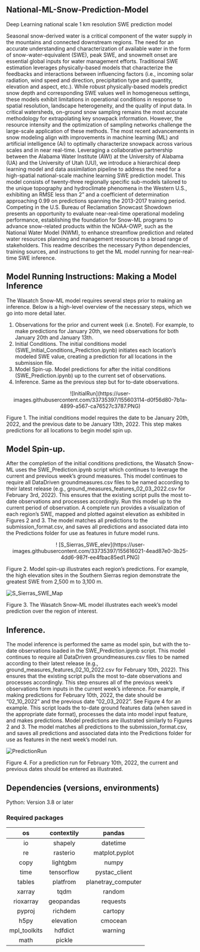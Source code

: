 ## National-ML-Snow-Prediction-Model
Deep Learning national scale 1 km resolution SWE prediction model


Seasonal snow-derived water is a critical component of the water supply in the mountains and connected downstream regions. 
The need for an accurate understanding and characterization of available water in the form of snow-water-equivalent (SWE), peak SWE, and snowmelt onset are essential global inputs for water management efforts. 
Traditional SWE estimation leverages physically-based models that characterize the feedbacks and interactions between influencing factors (i.e., incoming solar radiation, wind speed and direction, precipitation type and quantity, elevation and aspect, etc.). 
While robust physically-based models predict snow depth and corresponding SWE values well in homogeneous settings, these models exhibit limitations in operational conditions in response to spatial resolution, landscape heterogeneity, and the quality of input data. 
In critical watersheds, on-ground snow sampling remains the most accurate methodology for extrapolating key snowpack information. 
However, the resource intensity and the optimization of sampling networks challenge the large-scale application of these methods. 
The most recent advancements in snow modeling align with improvements in machine learning (ML) and artificial intelligence (Ai) to optimally characterize snowpack across various scales and in near real-time. 
Leveraging a collaborative partnership between the Alabama Water Institute (AWI) at the University of Alabama (UA) and the University of Utah (UU), we introduce a hierarchical deep learning model and data assimilation pipeline to address the need for a high-spatial national-scale machine learning SWE prediction model. 
This model consists of twenty-three regionally specific sub-models tailored to the unique topography and hydroclimate phenomena in the Western U.S., exhibiting an RMSE less than 2” and a coefficient of determination approaching 0.99 on predictions spanning the 2013-2017 training period.
 Competing in the U.S. Bureau of Reclamation Snowcast Showdown presents an opportunity to evaluate near-real-time operational modeling performance, establishing the foundation for Snow-ML programs to advance snow-related products within the NOAA-OWP, such as the National Water Model (NWM), to enhance streamflow prediction and related water resources planning and management resources to a broad range of stakeholders. 
 This readme describes the necessary Python dependencies, training sources, and instructions to get the ML model running for near-real-time SWE inference.


## Model Running Instructions: Making a Model Inference

The Wasatch Snow-ML model requires several steps prior to making an inference. 
Below is a high-level overview of the necessary steps, which we go into more detail later.
1. Observations for the prior and current week (i.e. Snotel). For example, to make predictions for January 20th, we need observations for both January 20th and January 13th. 
2. Initial Conditions. The initial conditions model (SWE_Initial_Conditions_Prediction.ipynb) initiates each location’s modeled SWE value, creating a prediction for all locations in the submission file. 
3. Model Spin-up. Model predictions for after the initial conditions (SWE_Prediction.ipynb) up to the current set of observations.
4. Inference. Same as the previous step but for to-date observations.



<p align="center">![InitialRun](https://user-images.githubusercontent.com/33735397/155603114-d0f56d80-7b1a-4899-a567-ca76527c3787.PNG)

Figure 1. The initial conditions model requires the date to be January 20th, 2022, and the previous date to be January 13th, 2022. This step makes predictions for all locations to begin model spin up. 


## Model Spin-up.
After the completion of the initial conditions predictions, the Wasatch Snow-ML uses the SWE_Prediction.ipynb script which continues to leverage the current and previous week’s ground measures. 
This model continues to require all DataDriven groundmeasures.csv files to be named according to their latest release (e.g., ground_measures_features_02_03_2022.csv for February 3rd, 2022). 
This ensures that the existing script pulls the most to-date observations and processes accordingly. Run this model up to the current period of observation.
A complete run provides a visualization of each region’s SWE, mapped and plotted against elevation as exhibited in Figures 2 and 3. 
The model matches all predictions to the submission_format.csv, and saves all predictions and associated data into the Predictions folder for use as features in future model runs.

<p align="center">!
 [S_Sierras_SWE_elev](https://user-images.githubusercontent.com/33735397/155616021-4ead87e0-3b25-4dd6-987f-ee4fbac85ed1.PNG)

Figure 2. Model spin-up illustrates each region’s predictions. For example, the high elevation sites in the Southern Sierras region demonstrate the greatest SWE from 2,500 m to 3,100 m.

![S_Sierras_SWE_Map](https://user-images.githubusercontent.com/33735397/155616067-30779c28-3f4a-4b09-a54d-7cbf04e91269.PNG)

Figure 3. The Wasatch Snow-ML model illustrates each week’s model prediction over the region of interest.


## Inference. 
The model inference is performed the same as model spin, but with the to-date observations loaded in the SWE_Prediction.ipynb script. 
This model continues to require all DataDriven groundmeasures.csv files to be named according to their latest release (e.g., ground_measures_features_02_10_2022.csv for February 10th, 2022). 
This ensures that the existing script pulls the most to-date observations and processes accordingly.
This step ensures all of the previous week’s observations form inputs in the current week’s inference. 
For example, if making predictions for February 10th, 2022, the date should be  “02_10_2022” and the previous date “02_03_2022”. 
See Figure 4 for an example. This script loads the to-date ground features data (when saved in the appropriate date format), processes the data into model input feature, and makes predictions. 
Model predictions are illustrated similarly to Figures 2 and 3.
The model matches all predictions to the submission_format.csv, and saves all predictions and associated data into the Predictions folder for use as features in the next week’s model run.

![PredictionRun](https://user-images.githubusercontent.com/33735397/155616234-f7cec34d-7166-43f7-bc9e-08c7bbe99595.PNG)

Figure 4. For a prediction run for February 10th, 2022, the current and previous dates should be entered as illustrated.


## Dependencies (versions, environments)
Python: Version 3.8 or later

### Required packages

| os           | contextily | pandas             |
|:-----------: | :--------: | :----------------: | 
| io           | shapely    | datetime           |
| re           | rasterio   | matplot.pyplot     |
| copy         | lightgbm   |  numpy             |
| time         | tensorflow |  pystac_client     |
| tables       | platfrom   | planetray_computer |
| xarray       | tqdm       | random             |
| rioxarray    | geopandas  | requests           |
| pyproj       | richdem    | cartopy            |
| h5py         | elevation  | cmocean            |
| mpl_toolkits | hdfdict    | warning            |
| math         | pickle     |                    |
